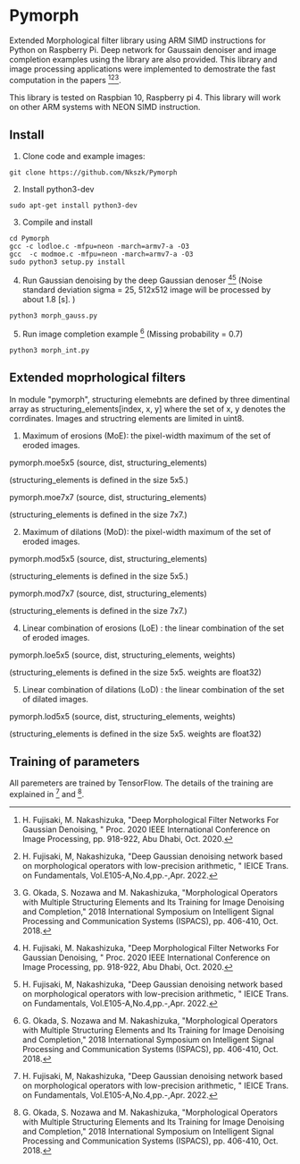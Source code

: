 # Pymorph
Extended Morphological filter library using ARM SIMD instructions for Python on Raspberry Pi.
Deep network for Gaussain denoiser and image completion examples using the library are also provided.
This library and image processing applications were implemented to demostrate the fast computation in the papers [^1][^2][^3].

This library is tested on Raspbian 10, Raspberry pi 4. This library will work on other ARM systems with NEON SIMD instruction.

## Install
1. Clone code and example images:
```
git clone https://github.com/Nkszk/Pymorph
```
2. Install python3-dev
```
sudo apt-get install python3-dev
```
3. Compile and install
```
cd Pymorph
gcc -c lodloe.c -mfpu=neon -march=armv7-a -O3
gcc  -c modmoe.c -mfpu=neon -march=armv7-a -O3
sudo python3 setup.py install
```
4. Run Gaussian denoising by the deep Gaussian denoser [^1][^2]  (Noise standard deviation sigma = 25, 512x512 image will be processed by about  1.8 [s]. )
```
python3 morph_gauss.py
```
5. Run image completion example [^3] (Missing probability = 0.7)
```
python3 morph_int.py
```

## Extended moprhological filters
In module "pymorph", structuring elemebnts are defined by three dimentinal array as
structuring_elements[index, x, y]
where the set of x, y denotes the corrdinates. Images and structring elements are limited in uint8. 

1. Maximum of erosions (MoE): the pixel-width maximum of the set of eroded images.

 pymorph.moe5x5 (source, dist, structuring_elements) 

 (structuring_elements is defined in the size 5x5.)

 pymorph.moe7x7 (source, dist, structuring_elements)

 (structuring_elements is defined in the size 7x7.)

2. Maximum of dilations (MoD): the pixel-width maximum of the set of eroded images.

 pymorph.mod5x5 (source, dist, structuring_elements) 

 (structuring_elements is defined in the size 5x5.)

 pymorph.mod7x7 (source, dist, structuring_elements)

 (structuring_elements is defined in the size 7x7.)
 
4. Linear combination of erosions (LoE) : the linear combination of the set of eroded images.

 pymorph.loe5x5 (source, dist, structuring_elements, weights) 

 (structuring_elements is defined in the size 5x5. weights are float32)

5. Linear combination of dilations (LoD) : the linear combination of the set of dilated images.

 pymorph.lod5x5 (source, dist, structuring_elements, weights) 

 (structuring_elements is defined in the size 5x5. weights are float32)

## Training of parameters
All paremeters are trained by TensorFlow. The details of the training are explained in [^2] and [^3].

[^1]: H. Fujisaki, M. Nakashizuka, "Deep Morphological Filter Networks For Gaussian Denoising, " Proc. 2020 IEEE International Conference on Image Processing, pp. 918-922, Abu Dhabi, Oct. 2020.
[^2]: H. Fujisaki, M, Nakashizuka, "Deep Gaussian denoising network based on morphological operators with low-precision arithmetic, " IEICE Trans. on Fundamentals, Vol.E105-A,No.4,pp.-,Apr. 2022.
[^3]: G. Okada, S. Nozawa and M. Nakashizuka, "Morphological Operators with Multiple Structuring Elements and Its Training for Image Denoising and Completion," 2018 International Symposium on Intelligent Signal Processing and Communication Systems (ISPACS), pp. 406-410, Oct. 2018.
